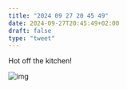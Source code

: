 ```yaml
---
title: "2024 09 27 20 45 49"
date: 2024-09-27T20:45:49+02:00
draft: false
type: "tweet"
---
```

Hot off the kitchen!

![img](/img/IMG_4326.JPG)
